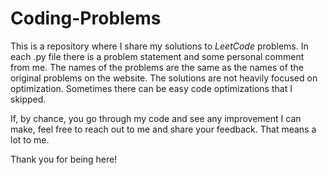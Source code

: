 # Coding-Problems

This is a repository where I share my solutions to *LeetCode* problems. In each .py file there is a problem statement and some personal comment from me. 
The names of the problems are the same as the names of the original problems on the website. The solutions are not heavily focused on optimization. 
Sometimes there can be easy code optimizations that I skipped.

If, by chance, you go through my code and see any improvement I can make, feel free to reach out to me and share your feedback. That means a lot to me.

Thank you for being here!
